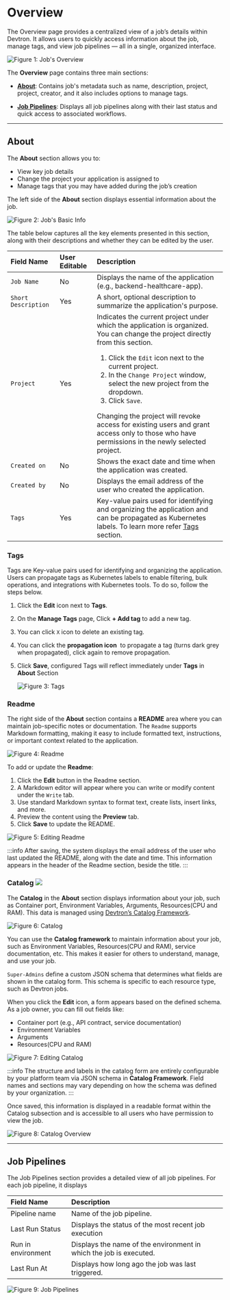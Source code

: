 # Overview

The Overview page provides a centralized view of a job’s details within Devtron. It allows users to quickly access information about the job, manage tags, and view job pipelines — all in a single, organized interface.

![Figure 1: Job's Overview](https://devtron-public-asset.s3.us-east-2.amazonaws.com/images/create-job/overview-job.jpg)

The **Overview** page contains three main sections:

* [**About**](#about): Contains job's metadata such as name, description, project, project, creator, and it also includes options to manage tags.

* [**Job Pipelines**](#job-pipelines): Displays all job pipelines along with their last status and quick access to associated workflows.

---

## About

The **About** section allows you to:

* View key job details
* Change the project your application is assigned to
* Manage tags that you may have added during the job’s creation

The left side of the **About** section displays essential information about the job.

![Figure 2: Job's Basic Info](https://devtron-public-asset.s3.us-east-2.amazonaws.com/images/create-job/overview-job-about-left.jpg)

The table below captures all the key elements presented in this section, along with their descriptions and whether they can be edited by the user.

| Field Name | User Editable |Description|
| :--------- | :--------------- |:--------- |
| `Job Name` | No |Displays the name of the application (e.g., backend-healthcare-app).|
| `Short Description`|Yes|A short, optional description to summarize the application's purpose.|
| `Project` |Yes|Indicates the current project under which the application is organized.<br />You can change the project directly from this section.<ol><li> Click the `Edit` icon next to the current project.</li><li> In the `Change Project` window, select the new project from the dropdown.</li><li>Click `Save`.</li></ol>Changing the project will revoke access for existing users and grant access only to those who have permissions in the newly selected project.|
| `Created on` |No|Shows the exact date and time when the application was created.|
| `Created by`|No|Displays the email address of the user who created the application.|
| `Tags` |Yes|Key-value pairs used for identifying and organizing the application and can be propagated as Kubernetes labels. To learn more refer [Tags](#tags) section.|

### Tags 

Tags are Key-value pairs used for identifying and organizing the application. Users can propagate tags as Kubernetes labels to enable filtering, bulk operations, and integrations with Kubernetes tools. To do so, follow the steps below. 

1. Click the **Edit** icon next to **Tags**.

2. On the **Manage Tags** page, Click **+ Add tag** to add a new tag.

3. You can click `X` icon to delete an existing tag.

4. You can click the **propagation icon** <img src="https://devtron-public-asset.s3.us-east-2.amazonaws.com/images/creating-application/donot-propagate.jpg" alt="" /> to propagate a tag (turns dark grey when propagated), click again to remove propagation.

5. Click **Save**, configured Tags will reflect immediately under **Tags** in **About** Section

    ![Figure 3: Tags](https://devtron-public-asset.s3.us-east-2.amazonaws.com/images/creating-application/overview/manage-tags-latest-1.jpg)

### Readme

The right side of the **About** section contains a **README** area where you can maintain job-specific notes or documentation. The `Readme` supports Markdown formatting, making it easy to include formatted text, instructions, or important context related to the application.

![Figure 4: Readme](https://devtron-public-asset.s3.us-east-2.amazonaws.com/images/create-job/overview-job-readme.jpg)

To add or update the **Readme**:
1.	Click the **Edit** button in the Readme section.
2.	A Markdown editor will appear where you can write or modify content under the `Write` tab.
3.	Use standard Markdown syntax to format text, create lists, insert links, and more.
4.	Preview the content using the **Preview** tab.
5.	Click **Save** to update the README.

![Figure 5: Editing Readme](https://devtron-public-asset.s3.us-east-2.amazonaws.com/images/create-job/overview-job-readme-edit.jpg)

:::info 
After saving, the system displays the email address of the user who last updated the README, along with the date and time. This information appears in the header of the Readme section, beside the title.
:::

### Catalog [![](https://devtron-public-asset.s3.us-east-2.amazonaws.com/images/elements/EnterpriseTag.svg)](https://devtron.ai/pricing)

The **Catalog** in the **About** section displays information about your job, such as Container port, Environment Variables, Arguments, Resources(CPU and RAM). This data is managed using [Devtron’s Catalog Framework](../global-configurations/catalog-framework.md).

![Figure 6: Catalog](https://devtron-public-asset.s3.us-east-2.amazonaws.com/images/create-job/overview-job-catalog.jpg)

You can use the **Catalog framework** to maintain information about your job, such as Environment Variables, Resources(CPU and RAM), service documentation, etc. This makes it easier for others to understand, manage, and use your job.

`Super-Admins` define a custom JSON schema that determines what fields are shown in the catalog form. This schema is specific to each resource type, such as Devtron jobs.

When you click the **Edit** icon, a form appears based on the defined schema. As a job owner, you can fill out fields like:
*	Container port (e.g., API contract, service documentation)
*	Environment Variables 
*	Arguments
*   Resources(CPU and RAM)

![Figure 7: Editing Catalog](https://devtron-public-asset.s3.us-east-2.amazonaws.com/images/create-job/overview-job-catalog-expand.jpg)

:::info 
The structure and labels in the catalog form are entirely configurable by your platform team via JSON schema in **Catalog Framework**. Field names and sections may vary depending on how the schema was defined by your organization.
:::

Once saved, this information is displayed in a readable format within the Catalog subsection and is accessible to all users who have permission to view the job.

![Figure 8: Catalog Overview](https://devtron-public-asset.s3.us-east-2.amazonaws.com/images/create-job/overview-job-catalog-saved.jpg)

---

## Job Pipelines

The Job Pipelines section provides a detailed view of all job pipelines. For each job pipeline, it displays

| Field Name |Description|
| :--------- |:--------- |
| Pipeline name |Name of the job pipeline.|
| Last Run Status|Displays the status of the most recent job execution|
| Run in environment | Displays the name of the environment in which the job is executed. |
| Last Run At| Displays how long ago the job was last triggered.|

![Figure 9: Job Pipelines](https://devtron-public-asset.s3.us-east-2.amazonaws.com/images/create-job/overview-job-job-pipelines.jpg)
